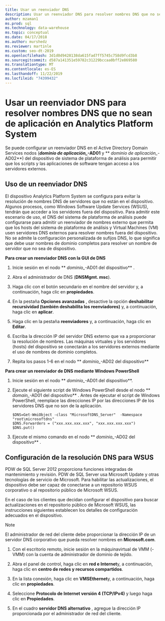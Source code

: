```yaml
---
title: Usar un reenviador DNS
description: Usar un reenviador DNS para resolver nombres DNS que no sean de aplicación en Analytics Platform System.
author: mzaman1
ms.prod: sql
ms.technology: data-warehouse
ms.topic: conceptual
ms.date: 04/17/2018
ms.author: murshedz
ms.reviewer: martinle
ms.custom: seo-dt-2019
ms.openlocfilehash: 3d1d0d9428138da615fad7ff5745c758d9fcd3b8
ms.sourcegitcommit: d587a141351e59782c31229bccaa0bff2e869580
ms.translationtype: MT
ms.contentlocale: es-ES
ms.lasthandoff: 11/22/2019
ms.locfileid: "74399432"
---
```

# <a name="use-a-dns-forwarder-to-resolve-non-appliance-dns-names-in-analytics-platform-system"></a>Usar un reenviador DNS para resolver nombres DNS que no sean de aplicación en Analytics Platform System
Se puede configurar un reenviador DNS en el Active Directory Domain Services nodos (**_dominio de aplicación\__-AD01** y ** _dominio de aplicación\__-AD02**) del dispositivo de sistema de plataforma de análisis para permitir que los scripts y las aplicaciones de software tengan acceso a los servidores externos.  
  
## <a name="ResolveDNS"></a>Uso de un reenviador DNS  
El dispositivo Analytics Platform System se configura para evitar la resolución de nombres DNS de servidores que no están en el dispositivo. Algunos procesos, como Windows Software Update Services (WSUS), tendrán que acceder a los servidores fuera del dispositivo. Para admitir este escenario de uso, el DNS del sistema de plataforma de análisis puede configurarse para admitir un reenviador de nombres externo que permita que los hosts del sistema de plataforma de análisis y Virtual Machines (VM) usen servidores DNS externos para resolver nombres fuera del dispositivo. No se admite la configuración personalizada de sufijos DNS, lo que significa que debe usar nombres de dominio completos para resolver un nombre de servidor que no sea de dispositivo.  
  
**Para crear un reenviador DNS con la GUI de DNS**  
  
1.  Inicie sesión en el nodo ** _dominio\__-AD01 del dispositivo** .  
  
2.  Abra el administrador de DNS (**DNSMgmt. msc**).  
  
3.  Haga clic con el botón secundario en el nombre del servidor y, a continuación, haga clic en **propiedades**.  
  
4.  En la pestaña **Opciones avanzadas** , desactive la opción **deshabilitar recursividad (también deshabilita los reenviadores)** y, a continuación, haga clic en **aplicar**.  
  
5.  Haga clic en la pestaña **reenviadores** y, a continuación, haga clic en **Editar**.  
  
6.  Escriba la dirección IP del servidor DNS externo que va a proporcionar la resolución de nombres. Las máquinas virtuales y los servidores (hosts) del dispositivo se conectarán a los servidores externos mediante el uso de nombres de dominio completos.  
  
7.  Repita los pasos 1-6 en el nodo ** _dominio\__-AD02 del dispositivo**  
  
**Para crear un reenviador de DNS mediante Windows PowerShell**  
  
1.  Inicie sesión en el nodo ** _dominio\__-AD01 del dispositivo**.  
  
2.  Ejecute el siguiente script de Windows PowerShell desde el nodo ** _domain\__-AD01 del dispositivo** . Antes de ejecutar el script de Windows PowerShell, reemplace las direcciones IP por las direcciones IP de los servidores DNS que no son de la aplicación.  
  
    ```  
    $DNS=Get-WmiObject -class "MicrosoftDNS_Server"  -Namespace "root\microsoftdns"  
    $DNS.Forwarders = ("xxx.xxx.xxx.xxx", "xxx.xxx.xxx.xxx")  
    $DNS.put()  
    ```  
  
3.  Ejecute el mismo comando en el nodo ** _dominio\__-AD02 del dispositivo** .  
  
## <a name="configuring-dns-resolution-for-wsus"></a>Configuración de la resolución DNS para WSUS  
PDW de SQL Server 2012 proporciona funciones integradas de mantenimiento y revisión. PDW de SQL Server usa Microsoft Update y otras tecnologías de servicio de Microsoft. Para habilitar las actualizaciones, el dispositivo debe ser capaz de conectarse a un repositorio WSUS corporativo o al repositorio público de Microsoft WSUS.  
  
En el caso de los clientes que decidan configurar el dispositivo para buscar actualizaciones en el repositorio público de Microsoft WSUS, las instrucciones siguientes establecen los detalles de configuración adecuados en el dispositivo.  
  
> [!NOTE]  
> El administrador de red del cliente debe proporcionar la dirección IP de un servidor DNS corporativo que pueda resolver nombres en **Microsoft.com**.  
  
1.  Con el escritorio remoto, inicie sesión en la máquina<fabric domain>virtual de VMM (-VMM) con la cuenta de administrador de dominio de tejido.  
  
2.  Abra el panel de control, haga clic en **red e Internet**y, a continuación, haga clic en **centro de redes y recursos compartidos**.  
  
3.  En la lista conexión, haga clic en **VMSEthernet**y, a continuación, haga clic en **propiedades**.  
  
4.  Seleccione **Protocolo de Internet versión 4 (TCP/IPv4)** y luego haga clic en **Propiedades**.  
  
5.  En el cuadro **servidor DNS alternativo** , agregue la dirección IP proporcionada por el administrador de red del cliente.  
  
<!-- MISSING LINKS ## See Also  
[Common Metadata Query Examples &#40;SQL Server PDW&#41;](../sqlpdw/common-metadata-query-examples-sql-server-pdw.md)  -->  
  
